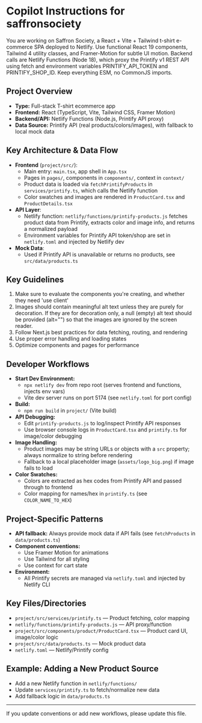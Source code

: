 # Copilot Instructions for saffronsociety
You are working on Saffron Society, a React + Vite + Tailwind t-shirt e-commerce SPA deployed to Netlify.
Use functional React 19 components, Tailwind 4 utility classes, and Framer-Motion for subtle UI motion.
Backend calls are Netlify Functions (Node 18), which proxy the Printify v1 REST API using fetch and environment variables PRINTIFY_API_TOKEN and PRINTIFY_SHOP_ID.
Keep everything ESM, no CommonJS imports.

## Project Overview
- **Type:** Full-stack T-shirt ecommerce app
- **Frontend:** React (TypeScript, Vite, Tailwind CSS, Framer Motion)
- **Backend/API:** Netlify Functions (Node.js, Printify API proxy)
- **Data Source:** Printify API (real products/colors/images), with fallback to local mock data


## Key Architecture & Data Flow
- **Frontend** (`project/src/`):
  - Main entry: `main.tsx`, app shell in `App.tsx`
  - Pages in `pages/`, components in `components/`, context in `context/`
  - Product data is loaded via `fetchPrintifyProducts` in `services/printify.ts`, which calls the Netlify function
  - Color swatches and images are rendered in `ProductCard.tsx` and `ProductDetails.tsx`
- **API Layer**:
  - Netlify function: `netlify/functions/printify-products.js` fetches product data from Printify, extracts color and image info, and returns a normalized payload
  - Environment variables for Printify API token/shop are set in `netlify.toml` and injected by Netlify dev
- **Mock Data**:
  - Used if Printify API is unavailable or returns no products, see `src/data/products.ts`

## Key Guidelines
1. Make sure to evaluate the components you're creating, and whether they need 'use client'
2. Images should contain meaningful alt text unless they are purely for decoration. If they are for decoration only, a null (empty) alt text should be provided (alt="") so that the images are ignored by the screen reader.
3. Follow Next.js best practices for data fetching, routing, and rendering
4. Use proper error handling and loading states
5. Optimize components and pages for performance

## Developer Workflows
- **Start Dev Environment:**
  - `npx netlify dev` from repo root (serves frontend and functions, injects env vars)
  - Vite dev server runs on port 5174 (see `netlify.toml` for port config)
- **Build:**
  - `npm run build` in `project/` (Vite build)
- **API Debugging:**
  - Edit `printify-products.js` to log/inspect Printify API responses
  - Use browser console logs in `ProductCard.tsx` and `printify.ts` for image/color debugging
- **Image Handling:**
  - Product images may be string URLs or objects with a `src` property; always normalize to string before rendering
  - Fallback to a local placeholder image (`assets/logo_big.png`) if image fails to load
- **Color Swatches:**
  - Colors are extracted as hex codes from Printify API and passed through to frontend
  - Color mapping for names/hex in `printify.ts` (see `COLOR_NAME_TO_HEX`)

## Project-Specific Patterns
- **API fallback:** Always provide mock data if API fails (see `fetchProducts` in `data/products.ts`)
- **Component conventions:**
  - Use Framer Motion for animations
  - Use Tailwind for all styling
  - Use context for cart state
- **Environment:**
  - All Printify secrets are managed via `netlify.toml` and injected by Netlify CLI

## Key Files/Directories
- `project/src/services/printify.ts` — Product fetching, color mapping
- `netlify/functions/printify-products.js` — API proxy/function
- `project/src/components/product/ProductCard.tsx` — Product card UI, image/color logic
- `project/src/data/products.ts` — Mock product data
- `netlify.toml` — Netlify/Printify config

## Example: Adding a New Product Source
- Add a new Netlify function in `netlify/functions/`
- Update `services/printify.ts` to fetch/normalize new data
- Add fallback logic in `data/products.ts`

---

If you update conventions or add new workflows, please update this file.
